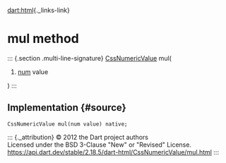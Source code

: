 [dart:html](../../dart-html/dart-html-library){._links-link}

mul method
==========

::: {.section .multi-line-signature}
[CssNumericValue](../cssnumericvalue-class) mul(

1.  [num](../../dart-core/num-class) value

)
:::

Implementation {#source}
--------------

``` {.language-dart data-language="dart"}
CssNumericValue mul(num value) native;
```

::: {._attribution}
© 2012 the Dart project authors\
Licensed under the BSD 3-Clause \"New\" or \"Revised\" License.\
<https://api.dart.dev/stable/2.18.5/dart-html/CssNumericValue/mul.html>
:::

